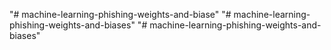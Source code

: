 "# machine-learning-phishing-weights-and-biase" 
"# machine-learning-phishing-weights-and-biases" 
"# machine-learning-phishing-weights-and-biases" 

